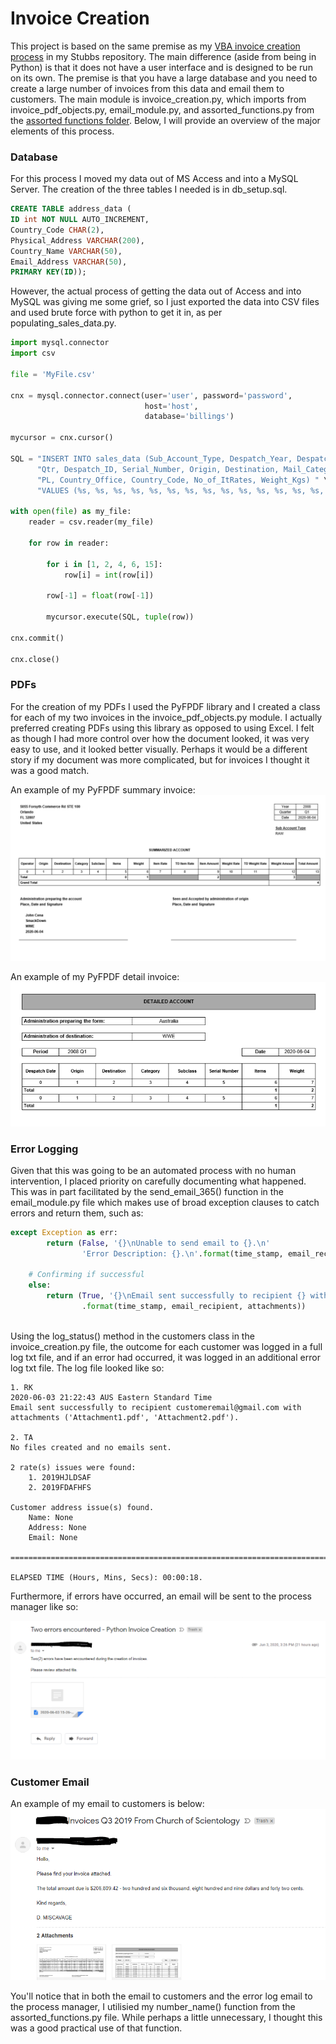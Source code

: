 # Invoice Creation

This project is based on the same premise as my [VBA invoice creation process](https://github.com/chad-dickens/Stubbs/tree/master/Invoice%20Creation) in my Stubbs repository. The main difference (aside from being in Python) is that it does not have a user interface and is designed to be run on its own. The premise is that you have a large database and you need to create a large number of invoices from this data and email them to customers. The main module is invoice_creation.py, which imports from invoice_pdf_objects.py, email_module.py, and assorted_functions.py from the [assorted functions folder](https://github.com/chad-dickens/Sweet-Baby-Rays/tree/master/Assorted%20Functions). Below, I will provide an overview of the major elements of this process.


### Database

For this process I moved my data out of MS Access and into a MySQL Server. The creation of the three tables I needed is in db_setup.sql.

```sql
CREATE TABLE address_data (
ID int NOT NULL AUTO_INCREMENT, 
Country_Code CHAR(2),
Physical_Address VARCHAR(200),
Country_Name VARCHAR(50),
Email_Address VARCHAR(50),
PRIMARY KEY(ID));
```

However, the actual process of getting the data out of Access and into MySQL was giving me some grief, so I just exported the data into CSV files and used brute force with python to get it in, as per populating_sales_data.py.

```python
import mysql.connector
import csv

file = 'MyFile.csv'

cnx = mysql.connector.connect(user='user', password='password',
                              host='host',
                              database='billings')

mycursor = cnx.cursor()

SQL = "INSERT INTO sales_data (Sub_Account_Type, Despatch_Year, Despatch_Month, Despatch_Date, " \
      "Qtr, Despatch_ID, Serial_Number, Origin, Destination, Mail_Category, Class, Subclass, " \
      "PL, Country_Office, Country_Code, No_of_ItRates, Weight_Kgs) " \
      "VALUES (%s, %s, %s, %s, %s, %s, %s, %s, %s, %s, %s, %s, %s, %s, %s, %s, %s);"

with open(file) as my_file:
    reader = csv.reader(my_file)

    for row in reader:

        for i in [1, 2, 4, 6, 15]:
            row[i] = int(row[i])

        row[-1] = float(row[-1])

        mycursor.execute(SQL, tuple(row))

cnx.commit()

cnx.close()
```


### PDFs

For the creation of my PDFs I used the PyFPDF library and I created a class for each of my two invoices in the invoice_pdf_objects.py module. I actually preferred creating PDFs using this library as opposed to using Excel. I felt as though I had more control over how the document looked, it was very easy to use, and it looked better visually. Perhaps it would be a different story if my document was more complicated, but for invoices I thought it was a good match.

An example of my PyFPDF summary invoice:
![alt text](SummaryInvoiceExample.PNG)

An example of my PyFPDF detail invoice:
![alt text](DetailInvoiceExample.PNG)


### Error Logging

Given that this was going to be an automated process with no human intervention, I placed priority on carefully documenting what happened. This was in part facilitated by the send_email_365() function in the email_module.py file which makes use of broad exception clauses to catch errors and return them, such as:
```python
except Exception as err:
        return (False, '{}\nUnable to send email to {}.\n'
                'Error Description: {}.\n'.format(time_stamp, email_recipient, err))

    # Confirming if successful
    else:
        return (True, '{}\nEmail sent successfully to recipient {} with attachments {}.\n'
                .format(time_stamp, email_recipient, attachments))
                
```

Using the log_status() method in the customers class in the invoice_creation.py file, the outcome for each customer was logged in a full log txt file, and if an error had occurred, it was logged in an additional error log txt file. The log file looked like so:

```
1. RK
2020-06-03 21:22:43 AUS Eastern Standard Time
Email sent successfully to recipient customeremail@gmail.com with attachments ('Attachment1.pdf', 'Attachment2.pdf').

2. TA
No files created and no emails sent.

2 rate(s) issues were found:
	1. 2019HJLDSAF
	2. 2019FDAFHFS

Customer address issue(s) found.
	Name: None
	Address: None
	Email: None

====================================================================================================

ELAPSED TIME (Hours, Mins, Secs): 00:00:18.
```

Furthermore, if errors have occurred, an email will be sent to the process manager like so:

![alt text](ErrorEmail.PNG)



### Customer Email

An example of my email to customers is below:
![alt text](CustomerEmail.PNG)

You'll notice that in both the email to customers and the error log email to the process manager, I utilisied my number_name() function from the assorted_functions.py file. While perhaps a little unnecessary, I thought this was a good practical use of that function.
